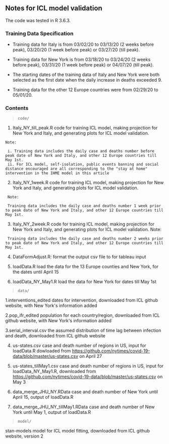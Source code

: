 ## Notes for ICL model validation

The code was tested in R 3.6.3.

### Training Data Specification

* Training data for Italy is from 03/02/20 to 03/13/20 (2 weeks before peak), 03/20/20 (1 week before peak) or 03/27/20 (till peak). 


* Training data for New York is from 03/18/20 to 03/24/20 (2 weeks before peak), 03/31/20 (1 week before peak) or 04/07/20 (till peak). 


* The starting dates of the training data of Italy and New York were both selected as the first date when the daily increase in deaths exceeded 9. 


* Training data for the other 12 Europe countries were from 02/29/20 to 05/01/20.


### Contents

> `code/`

   1. Italy_NY_till_peak.R  code for training ICL model, making projection for New York and Italy, and generating plots for ICL model validation.
      
    Note: 
    
     i. Training data includes the daily case and deaths number before peak date of New York and Italy, and other 12 Europe countries till May 1st. 
     ii. For ICL model, self-isolation, public events banning and social distance encouraged are all corresponding to the "stay at home" intervention in the IHME model in this article
      
   2. Italy_NY_1week.R  code for training ICL model, making projection for New York and Italy, and generating plots for ICL model validation.
      
     Note:
     
     Training data includes the daily case and deaths number 1 week prior to peak date of New York and Italy, and other 12 Europe countries till May 1st.
      
   3. Italy_NY_2week.R  code for training ICL model, making projection for New York and Italy, and generating plots for ICL model validation.
     Note:
     
     Training data includes the daily case and deaths number 2 weeks prior to peak date of New York and Italy, and other 12 Europe countries till May 1st.
      
   4. DataFormAdjust.R: format the output csv file to for tableau input
      
   5. loadData.R load the data for the 13 Europe counties and New York, for the dates until April 15
      
   6. loadData_NY_May1.R load the data for New York for dates till May 1st
      

> `data/`
	
   1.interventions_edited dates for intervention, downloaded from ICL github website, with New York's information added
      
   2.pop_ifr_edited population for each country/region, downloaded from ICL github website, with New York's information added
      
   3.serial_interval.csv the assumed distribution of time lag between infection and death, downloaded from ICL github website
      
   4. us-states.csv case and death number of regions in US, input for loadData.R dowloaded from https://github.com/nytimes/covid-19-data/blob/master/us-states.csv on April 27
      
   5. us-states_tillMay1.csv case and death number of regions in US, input for loadData_NY_May1.R, downloaded from https://github.com/nytimes/covid-19-data/blob/master/us-states.csv on May 3
      
   6. data_merge_JHU_NY.RData case and death number of New York until April 15, output of loadData.R
      
   7. data_merge_JHU_NY_tillMay1.RData case and death number of New York until May 1, output of loadData.R
            
> `model/`

   stan-models model for ICL model fitting, downloaded from ICL github website, version 2
